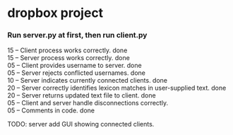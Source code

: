 # dropbox project
### Run server.py at first, then run client.py


15 – Client process works correctly. done <br>
15 – Server process works correctly. done <br>
05 – Client provides username to server. done <br>
05 – Server rejects conflicted usernames. done <br>
10 – Server indicates currently connected clients. done<br>
20 – Server correctly identifies lexicon matches in user-supplied text. done <br>
20 – Server returns updated text file to client. done <br>
05 – Client and server handle disconnections correctly.<br>
05 – Comments in code. done <br>

TODO: server add GUI showing connected clients.
